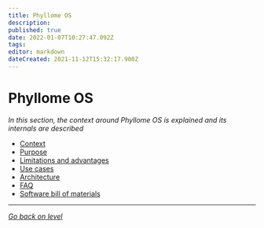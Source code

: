 ```yaml
---
title: Phyllome OS
description: 
published: true
date: 2022-01-07T10:27:47.092Z
tags: 
editor: markdown
dateCreated: 2021-11-12T15:32:17.900Z
---
```


# Phyllome OS

*In this section, the context around Phyllome OS is explained and its internals are described* 

* [Context](/phyllomeos/context)
* [Purpose](/phyllomeos/purpose)
* [Limitations and advantages](/phyllomeos/cons-and-pros)
* [Use cases](/phyllomeos/use-cases)
* [Architecture](/phyllomeos/architecture)
* [FAQ](/phyllomeos/FAQ)
* [Software bill of materials](/phyllomeos/sbom)

---

*[Go back on level](https://wiki.phyllo.me/)*